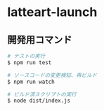 # latteart-launch

## 開発用コマンド

```bash
# テストの実行
$ npm run test

# ソースコードの変更検知、再ビルド
$ npm run watch

# ビルド済スクリプトの実行
$ node dist/index.js
```
